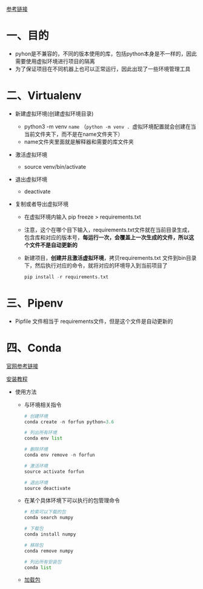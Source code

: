 [参考链接](https://blog.csdn.net/zxbylx1120471286/article/details/107187517?ops_request_misc=&request_id=&biz_id=102&utm_term=pipevn%20%20%E5%92%8C%20conda%E7%9A%84%E5%8D%B4%E5%88%AB&utm_medium=distribute.pc_search_result.none-task-blog-2~all~sobaiduweb~default-0-107187517.142^v9^control,157^v4^control&spm=1018.2226.3001.4187)

# 一、目的

- pyhon是不兼容的，不同的版本使用的库，包括python本身是不一样的，因此需要使用虚拟环境进行项目的隔离
- 为了保证项目在不同机器上也可以正常运行，因此出现了一些环境管理工具



# 二、Virtualenv 

- 新建虚拟环境(创建虚拟环境目录)
  - python3 -m venv `name` （`python -m venv . `虚拟环境配置就会创建在当当前文件夹下，而不是在name文件夹下）
  - name文件夹里面就是解释器和需要的库文件夹

- 激活虚拟环境

  - source venv/bin/activate

- 退出虚拟环境

  - deactivate

- 复制或者导出虚拟环境

  - 在虚拟环境内输入 pip freeze > requirements.txt 

  - 注意，这个在哪个目下输入，requirements.txt文件就在当前目录生成，包含库和对应的版本号，**每运行一次，会覆盖上一次生成的文件，所以这个文件不是自动更新的**

  - 新建项目，**创建并且激活虚拟环境**，拷贝requirements.txt 文件到bin目录下，然后执行对应的命令，就将对应的环境导入到当前项目了

    ```python
    pip install -r requirements.txt
    ```

# 三、Pipenv

- Pipfile 文件相当于 requirements文件，但是这个文件是自动更新的

# 四、Conda

[官网参考链接](https://blog.csdn.net/weixin_34297704/article/details/86467702?ops_request_misc=%257B%2522request%255Fid%2522%253A%2522165113717716781483781284%2522%252C%2522scm%2522%253A%252220140713.130102334..%2522%257D&request_id=165113717716781483781284&biz_id=0&utm_medium=distribute.pc_search_result.none-task-blog-2~all~sobaiduend~default-2-86467702.142^v9^control,157^v4^control&utm_term=conda%E4%BD%BF%E7%94%A8%E6%95%99%E7%A8%8B&spm=1018.2226.3001.4187)

[安装教程](https://blog.csdn.net/qq_15192373/article/details/81091098?ops_request_misc=%257B%2522request%255Fid%2522%253A%2522165694749016782248518643%2522%252C%2522scm%2522%253A%252220140713.130102334.pc%255Fall.%2522%257D&request_id=165694749016782248518643&biz_id=0&utm_medium=distribute.pc_search_result.none-task-blog-2~all~first_rank_ecpm_v1~hot_rank-1-81091098-null-null.142^v30^pc_rank_34,185^v2^control&utm_term=ubuntu18+%E5%AE%89%E8%A3%85conda&spm=1018.2226.3001.4187)

- 使用方法

  - 与环境相关指令

    ```python
    # 创建环境
    conda create -n forfun python=3.6
    
    # 列出所有环境
    conda env list
    
    # 删除环境
    conda env remove -n forfun
    
    # 激活环境
    source activate forfun
    
    # 退出环境
    source deactivate
    ```

  - 在某个具体环境下可以执行的包管理命令

    ```python
    # 检索可以下载的包
    conda search numpy  
    
    # 下载包
    conda install numpy  
    
    # 移除包
    conda remove numpy  
    
    # 列出所有安装包
    conda list
    ```

  - [加载包](https://blog.csdn.net/weixin_39620679/article/details/111782762?ops_request_misc=&request_id=&biz_id=102&utm_term=conda%20%E5%8F%AF%E4%BB%A5%E6%8C%87%E5%AE%9A%E5%8A%A0%E8%BD%BD%E6%BA%90%E4%B9%88&utm_medium=distribute.pc_search_result.none-task-blog-2~all~sobaiduweb~default-0-111782762.142^v49^pc_rank_34_1,201^v3^control_1&spm=1018.2226.3001.4187)

  
